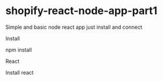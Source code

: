 # shopify-react-node-app-part1
Simple and basic node react app just install and connect

Install 

npm install

React

Install react

